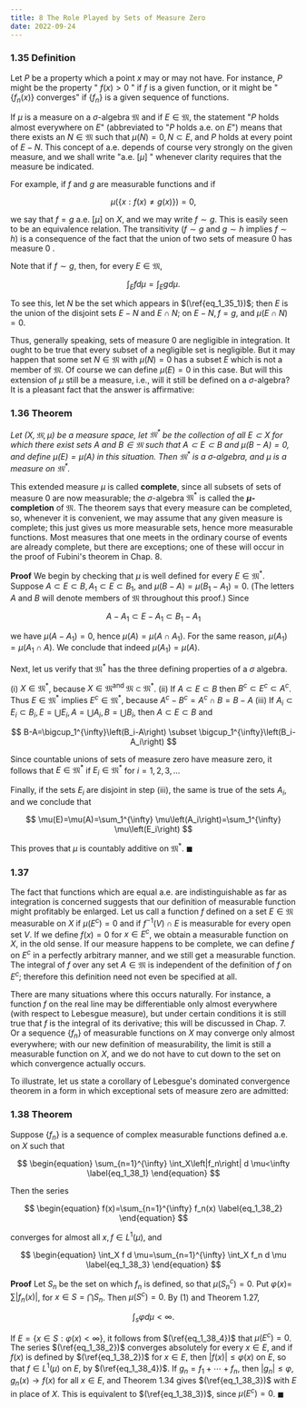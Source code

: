 ```yaml
---
title: 8 The Role Played by Sets of Measure Zero
date: 2022-09-24
---
```


### 1.35 Definition 

Let $P$ be a property which a point $x$ may or may not have. For instance, $P$ might be the property " $f(x)>0$ " if $f$ is a given function, or it might be " $\left\{f_n(x)\right\}$ converges" if $\left\{f_n\right\}$ is a given sequence of functions.

If $\mu$ is a measure on a $\sigma$-algebra $\mathfrak{M}$ and if $E \in \mathfrak{M}$, the statement "$P$ holds almost everywhere on $E$" (abbreviated to "$P$ holds a.e. on $E$") means that there exists an $N \in \mathfrak{M}$ such that $\mu(N)=0, N \subset E$, and $P$ holds at every point of $E-N$. This concept of a.e. depends of course very strongly on the given measure, and we shall write "a.e. $[\mu]$ " whenever clarity requires that the measure be indicated.

For example, if $f$ and $g$ are measurable functions and if

$$
\begin{equation}
\mu(\{x: f(x) \neq g(x)\})=0,
\label{eq_1_35_1}
\end{equation}
$$

we say that $f=g$ a.e. $[\mu]$ on $X$, and we may write $f \sim g$. This is easily seen to be an equivalence relation. The transitivity $(f \sim g$ and $g \sim h$ implies $f \sim h)$ is a consequence of the fact that the union of two sets of measure 0 has measure 0 .

Note that if $f \sim g$, then, for every $E \in \mathfrak{M}$,

$$
\begin{equation}
\int_E f d \mu=\int_E g d \mu .
\label{eq_1_35_2}
\end{equation}
$$

To see this, let $N$ be the set which appears in $(\ref{eq_1_35_1})$; then $E$ is the union of the disjoint sets $E-N$ and $E \cap N$; on $E-N, f=g$, and $\mu(E \cap N)=0$.

Thus, generally speaking, sets of measure 0 are negligible in integration. It ought to be true that every subset of a negligible set is negligible. But it may happen that some set $N \in \mathfrak{M}$ with $\mu(N)=0$ has a subset $E$ which is not a member of $\mathfrak{M}$. Of course we can define $\mu(E)=0$ in this case. But will this extension of $\mu$ still be a measure, i.e., will it still be defined on a $\sigma$-algebra? It is a pleasant fact that the answer is affirmative:

### 1.36 Theorem

*Let $(X, \mathfrak{M}, \mu)$ be a measure space, let $\mathfrak{M}^*$ be the collection of all $E \subset X$ for which there exist sets $A$ and $B \in \mathfrak{M}$ such that $A \subset E \subset B$ and $\mu(B-A)=0$, and define $\mu(E)=\mu(A)$ in this situation. Then $\mathfrak{M}^*$ is a $\sigma$-algebra, and $\mu$ is a measure on $\mathfrak{M}^*$.*

This extended measure $\mu$ is called **complete**, since all subsets of sets of measure 0 are now measurable; the $\sigma$-algebra $\mathfrak{M}^*$ is called the **$\mu$-completion** of $\mathfrak{M}$. The theorem says that every measure can be completed, so, whenever it is convenient, we may assume that any given measure is complete; this just gives us more measurable sets, hence more measurable functions. Most measures that one meets in the ordinary course of events are already complete, but there are exceptions; one of these will occur in the proof of Fubini's theorem in Chap. 8.

**Proof** We begin by checking that $\mu$ is well defined for every $E \in \mathfrak{M}^*$. Suppose $A \subset E \subset B, A_1 \subset E \subset B_1$, and $\mu(B-A)=\mu\left(B_1-A_1\right)=0$. (The letters $A$ and $B$ will denote members of $\mathfrak{M}$ throughout this proof.) Since

$$
A-A_1 \subset E-A_1 \subset B_1-A_1
$$

we have $\mu\left(A-A_1\right)=0$, hence $\mu(A)=\mu\left(A \cap A_1\right)$. For the same reason, $\mu\left(A_1\right)=\mu\left(A_1 \cap A\right)$. We conclude that indeed $\mu\left(A_1\right)=\mu(A)$.

Next, let us verify that $\mathfrak{M}^*$ has the three defining properties of a $\sigma$ algebra.

(i) $X \in \mathfrak{M}^*$, because $X \in \mathfrak{M}^{\text {and }} \mathfrak{M} \subset \mathfrak{M}^*$.
(ii) If $A \subset E \subset B$ then $B^c \subset E^c \subset A^c$. Thus $E \in \mathfrak{M}^*$ implies $E^c \in \mathfrak{M}^*$, because $A^c-B^c=A^c \cap B=B-A$
(iii) If $A_i \subset E_i \subset B_i, E=\bigcup E_i, A=\bigcup A_i, B=\bigcup B_i$, then $A \subset E \subset B$ and

$$
B-A=\bigcup_1^{\infty}\left(B_i-A\right) \subset \bigcup_1^{\infty}\left(B_i-A_i\right)
$$

Since countable unions of sets of measure zero have measure zero, it follows that $E \in \mathfrak{M}^*$ if $E_i \in \mathfrak{M}^*$ for $i=1,2,3, \ldots$

Finally, if the sets $E_i$ are disjoint in step (iii), the same is true of the sets $A_i$, and we conclude that

$$
\mu(E)=\mu(A)=\sum_1^{\infty} \mu\left(A_i\right)=\sum_1^{\infty} \mu\left(E_i\right)
$$

This proves that $\mu$ is countably additive on $\mathfrak{M}^*$. $\blacksquare$


### 1.37

The fact that functions which are equal a.e. are indistinguishable as far as integration is concerned suggests that our definition of measurable function might profitably be enlarged. Let us call a function $f$ defined on a set $E \in \mathfrak{M}$ measurable on $X$ if $\mu\left(E^c\right)=0$ and if $f^{-1}(V) \cap E$ is measurable for every open set $V$. If we define $f(x)=0$ for $x \in E^c$, we obtain a measurable function on $X$, in the old sense. If our measure happens to be complete, we can define $f$ on $E^c$ in a perfectly arbitrary manner, and we still get a measurable function. The integral of $f$ over any set $A \in \mathfrak{M}$ is independent of the definition of $f$ on $E^c$; therefore this definition need not even be specified at all.

There are many situations where this occurs naturally. For instance, a function $f$ on the real line may be differentiable only almost everywhere (with respect to Lebesgue measure), but under certain conditions it is still true that $f$ is the integral of its derivative; this will be discussed in Chap. 7. Or a sequence $\left\{f_n\right\}$ of measurable functions on $X$ may converge only almost everywhere; with our new definition of measurability, the limit is still a measurable function on $X$, and we do not have to cut down to the set on which convergence actually occurs.

To illustrate, let us state a corollary of Lebesgue's dominated convergence theorem in a form in which exceptional sets of measure zero are admitted:

### $1.38$ Theorem 

Suppose $\left\{f_n\right\}$ is a sequence of complex measurable functions defined a.e. on $X$ such that

$$
\begin{equation}
\sum_{n=1}^{\infty} \int_X\left|f_n\right| d \mu<\infty
\label{eq_1_38_1}
\end{equation}
$$

Then the series

$$
\begin{equation}
f(x)=\sum_{n=1}^{\infty} f_n(x)
\label{eq_1_38_2}
\end{equation}
$$

converges for almost all $x, f \in L^1(\mu)$, and

$$
\begin{equation}
\int_X f d \mu=\sum_{n=1}^{\infty} \int_X f_n d \mu
\label{eq_1_38_3}
\end{equation}
$$

**Proof** Let $S_n$ be the set on which $f_n$ is defined, so that $\mu\left(S_n^c\right)=0$. Put $\varphi(x)=$ $\sum\left|f_n(x)\right|$, for $x \in S=\bigcap S_n$. Then $\mu\left(S^c\right)=0$. By (1) and Theorem 1.27,

$$
\begin{equation}
\int_s \varphi d \mu<\infty .
\label{eq_1_38_4}
\end{equation}
$$

If $E=\{x \in S: \varphi(x)<\infty\}$, it follows from $(\ref{eq_1_38_4})$ that $\mu\left(E^c\right)=0$. The series $(\ref{eq_1_38_2})$ converges absolutely for every $x \in E$, and if $f(x)$ is defined by $(\ref{eq_1_38_2})$ for $x \in E$, then $|f(x)| \leq \varphi(x)$ on $E$, so that $f \in L^1(\mu)$ on $E$, by $(\ref{eq_1_38_4})$. If $g_n=f_1+\cdots+f_n$, then $\left|g_n\right| \leq \varphi, g_n(x) \rightarrow f(x)$ for all $x \in E$, and Theorem $1.34$ gives $(\ref{eq_1_38_3})$ with $E$ in place of $X$. This is equivalent to $(\ref{eq_1_38_3})$, since $\mu\left(E^c\right)=0$. $\blacksquare$

